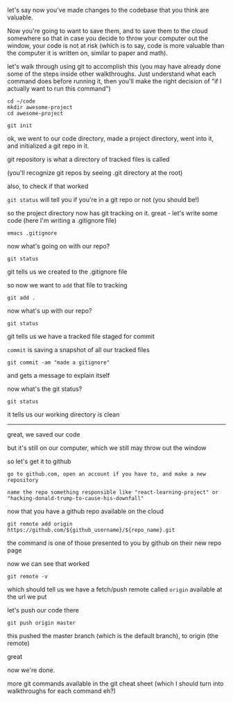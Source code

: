 let's say now you've made changes to the codebase that you think are valuable.

Now you're going to want to save them, and to save them to the cloud somewhere so that in case you decide to throw your computer out the window, your code is not at risk (which is to say, code is more valuable than the computer it is written on, similar to paper and math).

let's walk through using git to accomplish this (you may have already done some of the steps inside other walkthroughs. Just understand what each command does before running it, then you'll make the right decision of "if I actually want to run this command")


```
cd ~/code
mkdir awesome-project
cd awesome-project

git init
```


ok, we went to our code directory, made a project directory,
went into it, and initialized a git repo in it.

git repository is what a directory of tracked files is called

(you'll recognize git repos by seeing .git directory at the root)

also, to check if that worked

```git status```
 will tell you if you're in a git repo or not (you should be!)



so the project directory now has git tracking on it. great - let's write some code (here I'm writing a .gitignore file)

```emacs .gitignore```

now what's going on with our repo?

```git status```

git tells us we created to the .gitignore file

so now we want to ```add``` that file to tracking

```git add .```

now what's up with our repo?

```git status```

git tells us we have a tracked file staged for commit

```commit``` is saving a snapshot of all our tracked files

```git commit -am "made a gitignore"```

and gets a message to explain itself

now what's the git status?

```git status```

it tells us our working directory is clean

---

great, we saved our code

but it's still on our computer, which we still may throw out the window

so let's get it to github

```
go to github.com, open an account if you have to, and make a new repository

name the repo something responsible like "react-learning-project" or "hacking-donald-trump-to-cause-his-downfall"
```

now that you have a github repo available on the cloud

```git remote add origin https://github.com/${github_username}/${repo_name}.git```

the command is one of those presented to you by github on their new repo page

now we can see that worked

```git remote -v```

which should tell us we have a fetch/push remote called `origin` available at the url we put

let's push our code there

```git push origin master```

this pushed the master branch (which is the default branch), to origin (the remote)

great

now we're done.

more git commands available in the git cheat sheet (which I should turn into walkthroughs for each command eh?)
